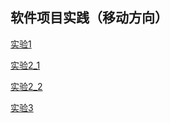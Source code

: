 ## 软件项目实践（移动方向）
  [实验1](实验1/实验1.md) 

  [实验2_1](实验2_1/实验2_1.md) 

  [实验2_2](实验2_2/实验2_2.md) 

  [实验3](实验3/实验3.md) 
